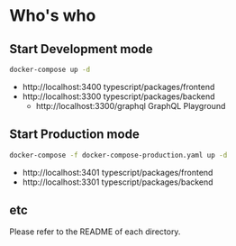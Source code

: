 # Who's who

## Start Development mode

```bash
docker-compose up -d
```

- http://localhost:3400 typescript/packages/frontend
- http://localhost:3300 typescript/packages/backend
  - http://localhost:3300/graphql GraphQL Playground

## Start Production mode

```bash
docker-compose -f docker-compose-production.yaml up -d
```

- http://localhost:3401 typescript/packages/frontend
- http://localhost:3301 typescript/packages/backend

## etc

Please refer to the README of each directory.
